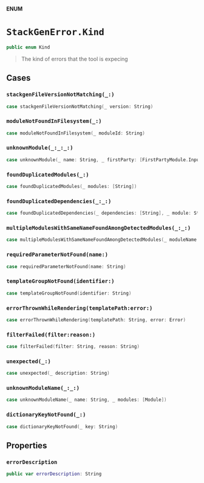 **ENUM**

# `StackGenError.Kind`

```swift
public enum Kind
```

> The kind of errors that the tool is expecing

## Cases
### `stackgenFileVersionNotMatching(_:)`

```swift
case stackgenFileVersionNotMatching(_ version: String)
```

### `moduleNotFoundInFilesystem(_:)`

```swift
case moduleNotFoundInFilesystem(_ moduleId: String)
```

### `unknownModule(_:_:_:)`

```swift
case unknownModule(_ name: String, _ firstParty: [FirstPartyModule.Input], _ thirdParty: [ThirdPartyModule.Output])
```

### `foundDuplicatedModules(_:)`

```swift
case foundDuplicatedModules(_ modules: [String])
```

### `foundDuplicatedDependencies(_:_:)`

```swift
case foundDuplicatedDependencies(_ dependencies: [String], _ module: String)
```

### `multipleModulesWithSameNameFoundAmongDetectedModules(_:_:)`

```swift
case multipleModulesWithSameNameFoundAmongDetectedModules(_ moduleName: String, _ detectedModules: [String])
```

### `requiredParameterNotFound(name:)`

```swift
case requiredParameterNotFound(name: String)
```

### `templateGroupNotFound(identifier:)`

```swift
case templateGroupNotFound(identifier: String)
```

### `errorThrownWhileRendering(templatePath:error:)`

```swift
case errorThrownWhileRendering(templatePath: String, error: Error)
```

### `filterFailed(filter:reason:)`

```swift
case filterFailed(filter: String, reason: String)
```

### `unexpected(_:)`

```swift
case unexpected(_ description: String)
```

### `unknownModuleName(_:_:)`

```swift
case unknownModuleName(_ name: String, _ modules: [Module])
```

### `dictionaryKeyNotFound(_:)`

```swift
case dictionaryKeyNotFound(_ key: String)
```

## Properties
### `errorDescription`

```swift
public var errorDescription: String
```

